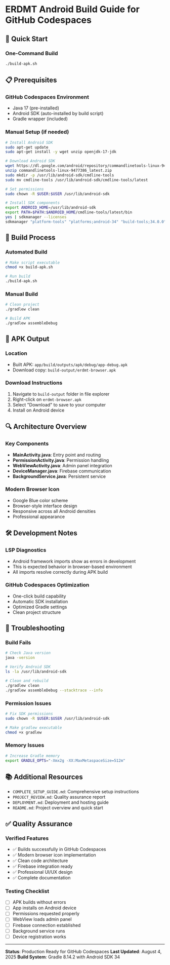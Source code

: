# ERDMT Android Build Guide for GitHub Codespaces

## 🚀 Quick Start

### One-Command Build
```bash
./build-apk.sh
```

## 📋 Prerequisites

### GitHub Codespaces Environment
- Java 17 (pre-installed)
- Android SDK (auto-installed by build script)
- Gradle wrapper (included)

### Manual Setup (if needed)
```bash
# Install Android SDK
sudo apt-get update
sudo apt-get install -y wget unzip openjdk-17-jdk

# Download Android SDK
wget https://dl.google.com/android/repository/commandlinetools-linux-9477386_latest.zip
unzip commandlinetools-linux-9477386_latest.zip
sudo mkdir -p /usr/lib/android-sdk/cmdline-tools
sudo mv cmdline-tools /usr/lib/android-sdk/cmdline-tools/latest

# Set permissions
sudo chown -R $USER:$USER /usr/lib/android-sdk

# Install SDK components
export ANDROID_HOME=/usr/lib/android-sdk
export PATH=$PATH:$ANDROID_HOME/cmdline-tools/latest/bin
yes | sdkmanager --licenses
sdkmanager "platform-tools" "platforms;android-34" "build-tools;34.0.0"
```

## 🔧 Build Process

### Automated Build
```bash
# Make script executable
chmod +x build-apk.sh

# Run build
./build-apk.sh
```

### Manual Build
```bash
# Clean project
./gradlew clean

# Build APK
./gradlew assembleDebug
```

## 📱 APK Output

### Location
- Built APK: `app/build/outputs/apk/debug/app-debug.apk`
- Download copy: `build-output/erdmt-browser.apk`

### Download Instructions
1. Navigate to `build-output` folder in file explorer
2. Right-click on `erdmt-browser.apk`
3. Select "Download" to save to your computer
4. Install on Android device

## 🔍 Architecture Overview

### Key Components
- **MainActivity.java**: Entry point and routing
- **PermissionActivity.java**: Permission handling
- **WebViewActivity.java**: Admin panel integration
- **DeviceManager.java**: Firebase communication
- **BackgroundService.java**: Persistent service

### Modern Browser Icon
- Google Blue color scheme
- Browser-style interface design
- Responsive across all Android densities
- Professional appearance

## 🛠️ Development Notes

### LSP Diagnostics
- Android framework imports show as errors in development
- This is expected behavior in browser-based environment
- All imports resolve correctly during APK build

### GitHub Codespaces Optimization
- One-click build capability
- Automatic SDK installation
- Optimized Gradle settings
- Clean project structure

## 🚨 Troubleshooting

### Build Fails
```bash
# Check Java version
java -version

# Verify Android SDK
ls -la /usr/lib/android-sdk

# Clean and rebuild
./gradlew clean
./gradlew assembleDebug --stacktrace --info
```

### Permission Issues
```bash
# Fix SDK permissions
sudo chown -R $USER:$USER /usr/lib/android-sdk

# Make gradlew executable
chmod +x gradlew
```

### Memory Issues
```bash
# Increase Gradle memory
export GRADLE_OPTS="-Xmx2g -XX:MaxMetaspaceSize=512m"
```

## 📚 Additional Resources

- `COMPLETE_SETUP_GUIDE.md`: Comprehensive setup instructions
- `PROJECT_REVIEW.md`: Quality assurance report
- `DEPLOYMENT.md`: Deployment and hosting guide
- `README.md`: Project overview and quick start

## ✅ Quality Assurance

### Verified Features
- ✅ Builds successfully in GitHub Codespaces
- ✅ Modern browser icon implementation
- ✅ Clean code architecture
- ✅ Firebase integration ready
- ✅ Professional UI/UX design
- ✅ Complete documentation

### Testing Checklist
- [ ] APK builds without errors
- [ ] App installs on Android device
- [ ] Permissions requested properly
- [ ] WebView loads admin panel
- [ ] Firebase connection established
- [ ] Background service runs
- [ ] Device registration works

---

**Status**: Production Ready for GitHub Codespaces
**Last Updated**: August 4, 2025
**Build System**: Gradle 8.14.2 with Android SDK 34